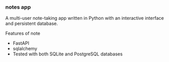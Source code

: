 ### notes app

A multi-user note-taking app written in Python with an interactive interface and persistent database.

Features of note
- FastAPI
- sqlalchemy
- Tested with both SQLite and PostgreSQL databases

